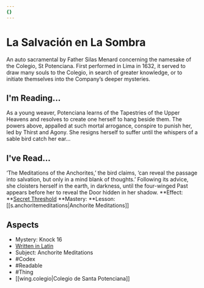 ```yaml
---
{}
---
```

# La Salvación en La Sombra
An auto sacramental by Father Silas Menard concerning the namesake of the Colegio, St Potenciana. First performed in Lima in 1632, it served to draw many souls to the Colegio, in search of greater knowledge, or to initiate themselves into the Company’s deeper mysteries.
## I'm Reading...
As a young weaver, Potenciana learns of the Tapestries of the Upper Heavens and resolves to create one herself to hang beside them. The powers above, appalled at such mortal arrogance, conspire to punish her, led by Thirst and Agony. She resigns herself to suffer until the whispers of a sable bird catch her ear…
## I've Read...
‘The Meditations of the Anchorites,’ the bird claims, ‘can reveal the passage into salvation, but only in a mind blank of thoughts.’ Following its advice, she cloisters herself in the earth, in darkness, until the four-winged Past appears before her to reveal the Door hidden in her shadow.
**Effect: **[Secret Threshold](https://uadaf.theevilroot.xyz/rowenarium/element/secret.threshold)
**Mastery: **Lesson: [[s.anchoritemeditations|Anchorite Meditations]]
## Aspects
- Mystery: Knock 16
- [Written in Latin](https://uadaf.theevilroot.xyz/rowenarium/element/w.latin)
- Subject: Anchorite Meditations
- #Codex
- #Readable
- #Thing
- [[wing.colegio|Colegio de Santa Potenciana]]